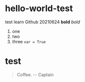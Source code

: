 # hello-world-test
test
learn Github
20210624
**bold**
*bold*
1. one
2. two
3. three
`var = True`
# test
> Coffee.
> -- Captain
